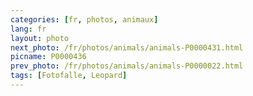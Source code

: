 ```yaml
---
categories: [fr, photos, animaux]
lang: fr
layout: photo
next_photo: /fr/photos/animals/animals-P0000431.html
picname: P0000436
prev_photo: /fr/photos/animals/animals-P0000022.html
tags: [Fotofalle, Leopard]
---
```


